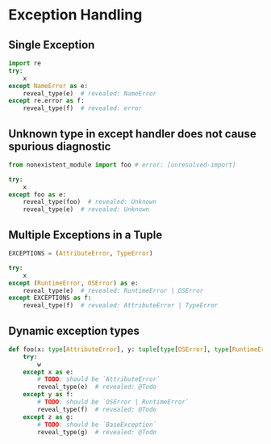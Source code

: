 # Exception Handling

## Single Exception

```py
import re
try:
    x
except NameError as e:
    reveal_type(e)  # revealed: NameError
except re.error as f:
    reveal_type(f)  # revealed: error
```

## Unknown type in except handler does not cause spurious diagnostic

```py
from nonexistent_module import foo # error: [unresolved-import]

try:
    x
except foo as e:
    reveal_type(foo)  # revealed: Unknown
    reveal_type(e)  # revealed: Unknown
```

## Multiple Exceptions in a Tuple

```py
EXCEPTIONS = (AttributeError, TypeError)

try:
    x
except (RuntimeError, OSError) as e:
    reveal_type(e)  # revealed: RuntimeError | OSError
except EXCEPTIONS as f:
    reveal_type(f)  # revealed: AttributeError | TypeError
```

## Dynamic exception types

```py
def foo(x: type[AttributeError], y: tuple[type[OSError], type[RuntimeError]], z: tuple[type[BaseException], ...]):
    try:
        w
    except x as e:
        # TODO: should be `AttributeError`
        reveal_type(e)  # revealed: @Todo
    except y as f:
        # TODO: should be `OSError | RuntimeError`
        reveal_type(f)  # revealed: @Todo
    except z as g:
        # TODO: should be `BaseException`
        reveal_type(g)  # revealed: @Todo
```
